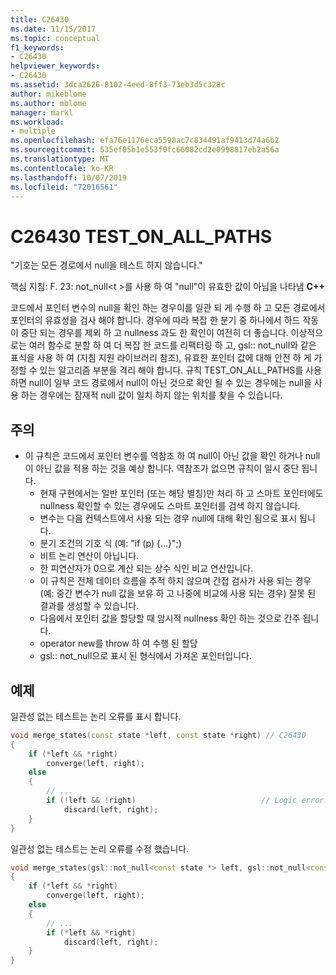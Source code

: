 ```yaml
---
title: C26430
ms.date: 11/15/2017
ms.topic: conceptual
f1_keywords:
- C26430
helpviewer_keywords:
- C26430
ms.assetid: 3dca2626-8102-4eed-8ff3-73eb3d5c328c
author: mikeblome
ms.author: mblome
manager: markl
ms.workload:
- multiple
ms.openlocfilehash: efa76e1176eca5598ac7c834491af9413d74a6b2
ms.sourcegitcommit: 535ef05b1e553f0fc66082cd2e0998817eb2a56a
ms.translationtype: MT
ms.contentlocale: ko-KR
ms.lasthandoff: 10/07/2019
ms.locfileid: "72016561"
---
```

# <a name="c26430-test_on_all_paths"></a>C26430 TEST_ON_ALL_PATHS

"기호는 모든 경로에서 null을 테스트 하지 않습니다."

핵심 지침: F. 23: not_null\<t >를 사용 하 여 "null"이 유효한 값이 아님을 나타냄 **C++**

코드에서 포인터 변수의 null을 확인 하는 경우이를 일관 되 게 수행 하 고 모든 경로에서 포인터의 유효성을 검사 해야 합니다. 경우에 따라 복잡 한 분기 중 하나에서 하드 작동이 중단 되는 경우를 제외 하 고 nullness 과도 한 확인이 여전히 더 좋습니다. 이상적으로는 여러 함수로 분할 하 여 더 복잡 한 코드를 리팩터링 하 고, gsl:: not_null와 같은 표식을 사용 하 여 (지침 지원 라이브러리 참조), 유효한 포인터 값에 대해 안전 하 게 가정할 수 있는 알고리즘 부분을 격리 해야 합니다. 규칙 TEST_ON_ALL_PATHS를 사용 하면 null이 일부 코드 경로에서 null이 아닌 것으로 확인 될 수 있는 경우에는 null을 사용 하는 경우에는 잠재적 null 값이 일치 하지 않는 위치를 찾을 수 있습니다.

## <a name="remarks"></a>주의

- 이 규칙은 코드에서 포인터 변수를 역참조 하 여 null이 아닌 값을 확인 하거나 null이 아닌 값을 적용 하는 것을 예상 합니다. 역참조가 없으면 규칙이 일시 중단 됩니다.
  - 현재 구현에서는 일반 포인터 (또는 해당 별칭)만 처리 하 고 스마트 포인터에도 nullness 확인할 수 있는 경우에도 스마트 포인터를 검색 하지 않습니다.
  - 변수는 다음 컨텍스트에서 사용 되는 경우 null에 대해 확인 됨으로 표시 됩니다.
  - 분기 조건의 기호 식 (예: "if (p) {...}";)
  - 비트 논리 연산이 아닙니다.
  - 한 피연산자가 0으로 계산 되는 상수 식인 비교 연산입니다.
  - 이 규칙은 전체 데이터 흐름을 추적 하지 않으며 간접 검사가 사용 되는 경우 (예: 중간 변수가 null 값을 보유 하 고 나중에 비교에 사용 되는 경우) 잘못 된 결과를 생성할 수 있습니다.
  - 다음에서 포인터 값을 할당할 때 암시적 nullness 확인 하는 것으로 간주 됩니다.
  - operator new를 throw 하 여 수행 된 할당
  - gsl:: not_null으로 표시 된 형식에서 가져온 포인터입니다.

## <a name="example"></a>예제

일관성 없는 테스트는 논리 오류를 표시 합니다.

```cpp
void merge_states(const state *left, const state *right) // C26430
{
    if (*left && *right)
        converge(left, right);
    else
    {
        // ...
        if (!left && !right)                            // Logic error!
            discard(left, right);
    }
}
```

일관성 없는 테스트는 논리 오류를 수정 했습니다.

```cpp
void merge_states(gsl::not_null<const state *> left, gsl::not_null<const state *> right)
{
    if (*left && *right)
        converge(left, right);
    else
    {
        // ...
        if (*left && *right)
            discard(left, right);
    }
}
```
